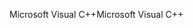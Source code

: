 <span data-ttu-id="6ce65-101">Microsoft Visual C++</span><span class="sxs-lookup"><span data-stu-id="6ce65-101">Microsoft Visual C++</span></span>